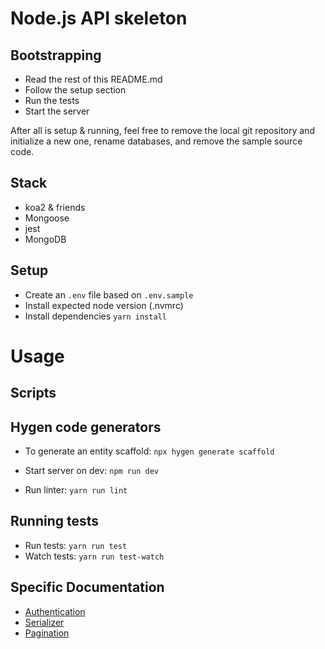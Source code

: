 # Node.js API skeleton

## Bootstrapping

- Read the rest of this README.md
- Follow the setup section
- Run the tests
- Start the server

After all is setup & running, feel free to remove the local git repository and initialize a new one, rename databases,
and remove the sample source code.

## Stack

- koa2 & friends
- Mongoose
- jest
- MongoDB

## Setup

- Create an `.env` file based on `.env.sample`
- Install expected node version (.nvmrc)
- Install dependencies `yarn install`

# Usage

## Scripts

## Hygen code generators
- To generate an entity scaffold: `npx hygen generate scaffold`

- Start server on dev: `npm run dev`
- Run linter: `yarn run lint`

## Running tests

- Run tests: `yarn run test`
- Watch tests: `yarn run test-watch`

## Specific Documentation

- [Authentication](lib/authentication.md)
- [Serializer](lib/serializer.md)
- [Pagination](lib/middlewares.md)
